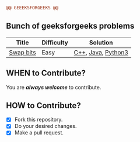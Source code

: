 ```diff
@@ GEEEKSFORGEEKS @@
```
## Bunch of geeksforgeeks problems ##

| Title | Difficulty | Solution |
|-------|------------|----------|
|[Swap bits](https://practice.geeksforgeeks.org/problems/swap-bits5726/1#)|Easy|[C++](./algorithms/SwapBits/SwapBits.cpp), [Java](./algorithms/SwapBits/SwapBits.java), [Python3](./algorithms/SwapBits/SwapBits.py)|
 
 
 
 
## WHEN to Contribute? ##
You are ***always welcome*** to contribute.

## HOW to Contribute? ##
- [x] Fork this repository.
- [x] Do your desired changes.
- [x] Make a pull request.
